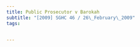 ```yaml
---
title: Public Prosecutor v Barokah 
subtitle: "[2009] SGHC 46 / 26\_February\_2009"
tags:


---
```


